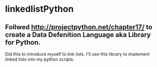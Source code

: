 # linkedlistPython

Follwed http://projectpython.net/chapter17/ to create a Data Defenition Language aka Library for Python.
---------------------------------------------
Did this to introduce myself to link lists. I'll use this library to implement linked lists into my python scripts. 
